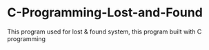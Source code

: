 # C-Programming-Lost-and-Found
This program used for lost &amp; found system, this program built with C programming
